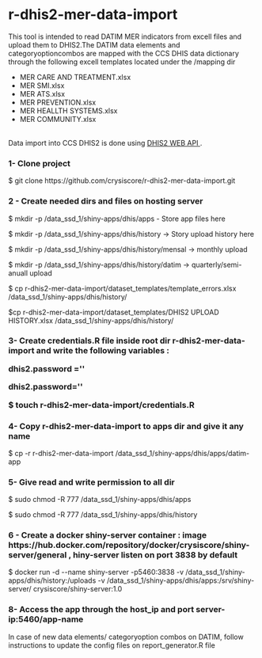 # r-dhis2-mer-data-import
This  tool is intended to read DATIM MER indicators from excell files and upload them to DHIS2.The DATIM data elements and categoryoptioncombos are mapped with the CCS DHIS data dictionary through the following excell templates located under the /mapping dir
<ul>
  <li>MER CARE AND TREATMENT.xlsx</li>
  <li>MER SMI.xlsx</li>
  <li>MER ATS.xlsx</li>
   <li>MER PREVENTION.xlsx</li>  
   <li>MER HEALLTH SYSTEMS.xlsx </li>
   <li>MER COMMUNITY.xlsx </li>
</ul>   </br>
Data import into CCS DHIS2 is done using  <a href="https://docs.dhis2.org/en/develop/using-the-api/dhis-core-version-237/introduction.html"> DHIS2 WEB API </a>.

<h3>  1- Clone project </h3>
 <p> $ git clone https://github.com/crysiscore/r-dhis2-mer-data-import.git </p> 

 <h3> 2 - Create  needed dirs and files on hosting server  </h3>
 <p>  $ mkdir -p  /data_ssd_1/shiny-apps/dhis/apps  - Store app files here  </p> 
 <p>  $ mkdir -p  /data_ssd_1/shiny-apps/dhis/history          ->  Story upload history here </p> 
 <p>  $ mkdir -p  /data_ssd_1/shiny-apps/dhis/history/mensal   ->  monthly upload </p> 
 <p> $ mkdir -p  /data_ssd_1/shiny-apps/dhis/history/datim    ->  quarterly/semi-anuall upload </p> 
 <p>  $ cp r-dhis2-mer-data-import/dataset_templates/template_errors.xlsx  /data_ssd_1/shiny-apps/dhis/history/ </p> 
 <p>  $cp r-dhis2-mer-data-import/dataset_templates/DHIS2 UPLOAD HISTORY.xlsx /data_ssd_1/shiny-apps/dhis/history/</p> 

 <h3> 3- Create credentials.R file inside root dir r-dhis2-mer-data-import and write the following variables :
  <p>  dhis2.password =''</p> 
  <p>  dhis2.password='' </p> 
  <p> $ touch r-dhis2-mer-data-import/credentials.R </p> 

 <h3> 4- Copy  r-dhis2-mer-data-import  to apps dir and give it any name  </h3>
   <p> $ cp -r r-dhis2-mer-data-import /data_ssd_1/shiny-apps/dhis/apps/datim-app </p> 

<h3> 5- Give read and write permission to all dir </h3>
  <p> $ sudo  chmod -R 777  /data_ssd_1/shiny-apps/dhis/apps  </p> 
  <p>  $ sudo  chmod -R 777  /data_ssd_1/shiny-apps/dhis/history  </p> 


<h3> 6 - Create a docker shiny-server  container : image https://hub.docker.com/repository/docker/crysiscore/shiny-server/general  , hiny-server listen on port 3838 by default</h3>

<p>  $ docker run -d --name shiny-server -p5460:3838 -v /data_ssd_1/shiny-apps/dhis/history:/uploads -v /data_ssd_1/shiny-apps/dhis/apps:/srv/shiny-server/ crysiscore/shiny-server:1.0</p> 


<h3> 8- Access the app through the host_ip and port server-ip:5460/app-name </h3>


</h3> In case of new  data elements/ categoryoption combos  on DATIM,  follow instructions to update the config files on report_generator.R file</h3>


